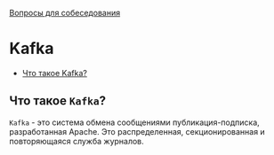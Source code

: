 [Вопросы для собеседования](../README.md)

# Kafka

+ [Что такое Kafka?](#Что-такое-Kafka)


##  Что такое `Kafka`?

`Kafka` - это система обмена сообщениями публикация-подписка, разработанная Apache. Это распределенная, секционированная 
и повторяющаяся служба журналов.